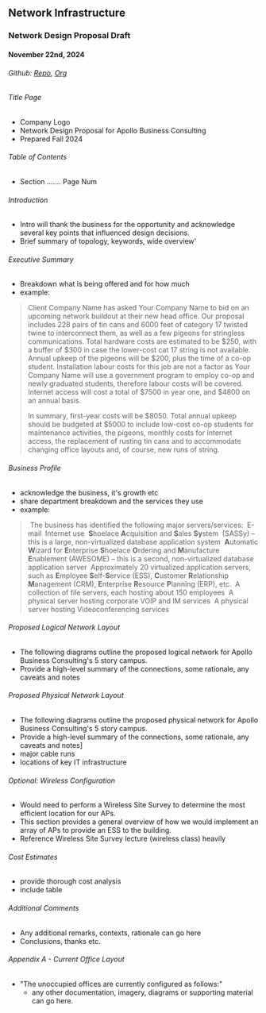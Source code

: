 ## Network Infrastructure
### Network Design Proposal Draft
#### November 22nd, 2024
###### Github: [Repo](https://github.com/eludin/G12-Network-Infrastructure), [Org](https://github.com/G12-Network-Infrastructure-2024)

###### Title Page
- Company Logo
- Network Design Proposal for Apollo Business Consulting
- Prepared Fall 2024

###### Table of Contents
- Section ....... Page Num

###### Introduction
- Intro will thank the business for the opportunity and acknowledge several key points that influenced design decisions.
- Brief summary of topology, keywords, wide overview'

###### Executive Summary
- Breakdown what is being offered and for how much
- example:
> Client Company Name has asked Your Company Name to bid on an upcoming network buildout at their new head office. Our proposal includes 228 pairs of tin cans and 6000 feet of category 17 twisted twine to interconnect them, as well as a few pigeons for stringless communications. Total hardware costs are estimated to be $250, with a buffer of $300 in case the lower-cost cat 17 string is not available. Annual upkeep of the pigeons will be $200, plus the time of a co-op student. Installation labour costs for this job are not a factor as Your Company Name will use a government program to employ co-op and newly graduated students, therefore labour costs will be covered. Internet access will cost a total of $7500 in year one, and $4800 on an annual basis. 
> 
> In summary, first-year costs will be $8050. Total annual upkeep should be budgeted at $5000 to include low-cost co-op students for maintenance activities, the pigeons, monthly costs for Internet access, the replacement of rusting tin cans and to accommodate changing office layouts and, of course, new runs of string.

###### Business Profile
- acknowledge the business, it's growth etc
- share department breakdown and the services they use
- example:
>  The business has identified the following major servers/services:
>  E-mail
>  Internet use
>  **S**hoelace **A**cquisition and **S**ales **Sy**stem  (SASSy) – this is a large, non-virtualized database application system
>  **A**utomatic **W**izard for **E**nterprise **S**hoelace **O**rdering and **M**anufacture **E**nablement (AWESOME) – this is a second, non-virtualized database application server
>  Approximately 20 virtualized application servers, such as **E**mployee **S**elf-**S**ervice (ESS), **C**ustomer **R**elationship **M**anagement (CRM), **E**nterprise **R**esource **P**lanning (ERP), etc.
>  A collection of file servers, each hosting about 150 employees
>  A physical server hosting corporate VOIP and IM services
>  A physical server hosting Videoconferencing services

###### Proposed Logical Network Layout
- The following diagrams outline the proposed logical network for Apollo Business Consulting's 5 story campus.
- Provide a high-level summary of the connections, some rationale, any caveats and notes

###### Proposed Physical Network Layout
- The following diagrams outline the proposed physical network for Apollo Business Consulting's 5 story campus.
- Provide a high-level summary of the connections, some rationale, any caveats and notes]
- major cable runs
- locations of key IT infrastructure

###### Optional: Wireless Configuration
- Would need to perform a Wireless Site Survey to determine the most efficient location for our APs.
- This section provides a general overview of how we would implement an array of APs to provide an ESS to the building.
- Reference Wireless Site Survey lecture (wireless class) heavily

###### Cost Estimates
- provide thorough cost analysis
- include table 

###### Additional Comments
- Any additional remarks, contexts, rationale can go here
- Conclusions, thanks etc.

###### Appendix A - Current Office Layout
- "The unoccupied offices are currently configured as follows:"
	- any other documentation, imagery, diagrams or supporting material can go here.